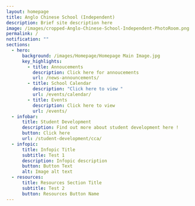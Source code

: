 ```yaml
---
layout: homepage
title: Anglo Chinese School (Independent)
description: Brief site description here
image: /images/cropped-Anglo-Chinese-School-Independent-PhotoRoom.png
permalink: /
notification: ""
sections:
  - hero:
      background: /images/Homepage/Homepage Main Image.jpg
      key_highlights:
        - title: Annoucements
          description: Click here for annoucements
          url: /news-announcements/
        - title: School Calendar
          description: "Click here to view "
          url: /events/calendar/
        - title: Events
          description: Click here to view
          url: /events/
  - infobar:
      title: Student Development
      description: Find out more about student development here !
      button: Click here
      url: /student-development/cca/
  - infopic:
      title: Infopic Title
      subtitle: Test 1
      description: Infopic description
      button: Button Text
      alt: Image alt text
  - resources:
      title: Resources Section Title
      subtitle: Test 2
      button: Resources Button Name
---
```

